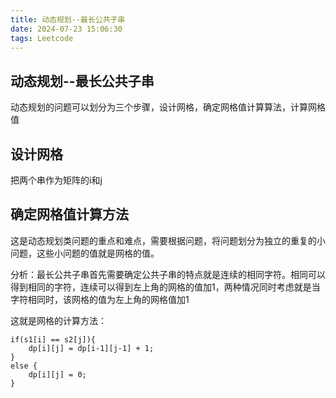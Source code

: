 ```yaml
---
title: 动态规划--最长公共子串
date: 2024-07-23 15:06:30
tags: Leetcode
---
```


## 动态规划--最长公共子串
动态规划的问题可以划分为三个步骤，设计网格，确定网格值计算算法，计算网格值

## 设计网格
把两个串作为矩阵的i和j
## 确定网格值计算方法
这是动态规划类问题的重点和难点，需要根据问题，将问题划分为独立的重复的小问题，这些小问题的值就是网格的值。

分析：最长公共子串首先需要确定公共子串的特点就是连续的相同字符。相同可以得到相同的字符，连续可以得到左上角的网格的值加1，两种情况同时考虑就是当字符相同时，该网格的值为左上角的网格值加1

这就是网格的计算方法：
```
if(s1[i] == s2[j]){
    dp[i][j] = dp[i-1][j-1] + 1;
}
else {
    dp[i][j] = 0;
}
```
